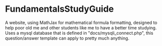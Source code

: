 # FundamentalsStudyGuide
A website, using MathJax for mathematical formula formatting, designed to help poor old me and other students like me to have a better time studying.
Uses a mysql database that is defined in "docs/mysqli_connect.php", this question/answer template can apply to pretty much anything.
